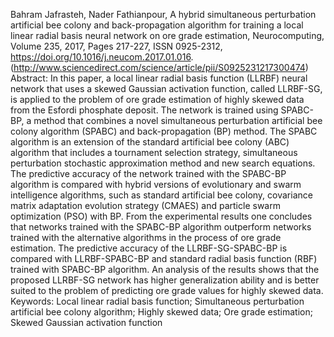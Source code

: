 Bahram Jafrasteh, Nader Fathianpour,
A hybrid simultaneous perturbation artificial bee colony and back-propagation algorithm for training a local linear radial basis neural network on ore grade estimation,
Neurocomputing,
Volume 235,
2017,
Pages 217-227,
ISSN 0925-2312,
https://doi.org/10.1016/j.neucom.2017.01.016.
(http://www.sciencedirect.com/science/article/pii/S0925231217300474)
Abstract: In this paper, a local linear radial basis function (LLRBF) neural network that uses a skewed Gaussian activation function, called LLRBF-SG, is applied to the problem of ore grade estimation of highly skewed data from the Esfordi phosphate deposit. The network is trained using SPABC-BP, a method that combines a novel simultaneous perturbation artificial bee colony algorithm (SPABC) and back-propagation (BP) method. The SPABC algorithm is an extension of the standard artificial bee colony (ABC) algorithm that includes a tournament selection strategy, simultaneous perturbation stochastic approximation method and new search equations. The predictive accuracy of the network trained with the SPABC-BP algorithm is compared with hybrid versions of evolutionary and swarm intelligence algorithms, such as standard artificial bee colony, covariance matrix adaptation evolution strategy (CMAES) and particle swarm optimization (PSO) with BP. From the experimental results one concludes that networks trained with the SPABC-BP algorithm outperform networks trained with the alternative algorithms in the process of ore grade estimation. The predictive accuracy of the LLRBF-SG-SPABC-BP is compared with LLRBF-SPABC-BP and standard radial basis function (RBF) trained with SPABC-BP algorithm. An analysis of the results shows that the proposed LLRBF-SG network has higher generalization ability and is better suited to the problem of predicting ore grade values for highly skewed data.
Keywords: Local linear radial basis function; Simultaneous perturbation artificial bee colony algorithm; Highly skewed data; Ore grade estimation; Skewed Gaussian activation function
